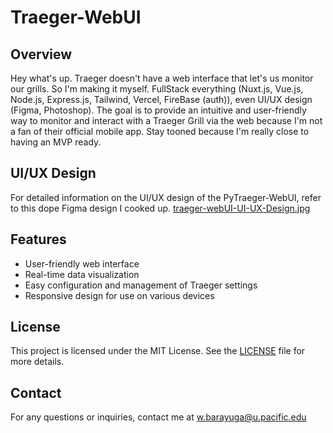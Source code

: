 # Traeger-WebUI

## Overview
Hey what's up. Traeger doesn't have a web interface that let's us monitor our grills. So I'm making it myself. FullStack everything (Nuxt.js, Vue.js, Node.js, Express.js, Tailwind, Vercel, FireBase (auth)), even UI/UX design (Figma, Photoshop). The goal is to provide an intuitive and user-friendly way to monitor and interact with a Traeger Grill via the web because I'm not a fan of their official mobile app. Stay tooned because I'm really close to having an MVP ready.

## UI/UX Design
For detailed information on the UI/UX design of the PyTraeger-WebUI, refer to this dope Figma design I cooked up. [traeger-webUI-UI-UX-Design.jpg](traeger-webUI-UI-UX-Design.jpg)

## Features
- User-friendly web interface
- Real-time data visualization
- Easy configuration and management of Traeger settings
- Responsive design for use on various devices

## License
This project is licensed under the MIT License. See the [LICENSE](LICENSE) file for more details.

## Contact
For any questions or inquiries, contact me at w.barayuga@u.pacific.edu